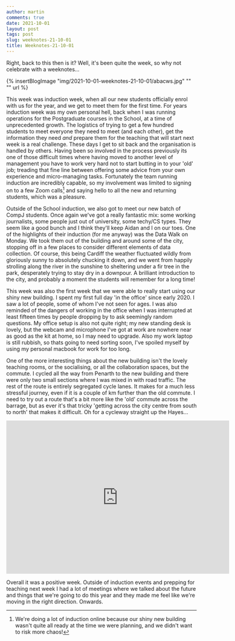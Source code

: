 ```yaml
---
author: martin
comments: true
date: 2021-10-01
layout: post
tags: post
slug: weeknotes-21-10-01
title: Weeknotes-21-10-01
---
```


Right, back to this then is it? Well, it's been quite the week, so why not celebrate with a weeknotes...

{% insertBlogImage "img/2021-10-01-weeknotes-21-10-01/abacws.jpg" "" "" url %}

This week was induction week, when all our new students officially enrol with us for the year, and we get to meet them for the first time. For years induction week was my own personal hell, back when I was running operations for the Postgraduate courses in the School, at a time of unprecedented growth. The logistics of trying to get a few hundred students to meet everyone they need to meet (and each other), get the information they need *and* prepare them for the teaching that will start next week is a real challenge. These days I get to sit back and the organisation is handled by others. Having been so involved in the process previously its one of those difficult times where having moved to another level of management you have to work very hard not to start butting in to your 'old' job; treading that fine line between offering some advice from your own experience and micro-managing tasks. Fortunately the team running induction are incredibly capable, so my involvement was limited to signing on to a few Zoom calls[^ref-induction] and saying hello to all the new and returning students, which was a pleasure.

Outside of the School induction, we also got to meet our new batch of CompJ students. Once again we've got a really fantastic mix: some working journalists, some people just out of university, some techy/CS types. They seem like a good bunch and I think they'll keep Aidan and I on our toes. One of the highlights of their induction (for me anyway) was the Data Walk on Monday. We took them out of the building and around some of the city, stopping off in a few places to consider different elements of data collection. Of course, this being Cardiff the weather fluctuated wildly from gloriously sunny to absolutely chucking it down, and we went from happily strolling along the river in the sunshine to sheltering under a fir tree in the park, desperately trying to stay dry in a downpour. A brilliant introduction to the city, and probably a moment the students will remember for a long time!

This week was also the first week that we were able to really start using our shiny new building. I spent my first full day 'in the office' since early 2020. I saw a lot of people, some of whom I've not seen for ages. I was also reminded of the dangers of working in the office when I was interrupted at least fifteen times by people dropping by to ask seemingly random questions. My office setup is also not quite right; my new standing desk is lovely, but the webcam and microphone I've got at work are nowhere near as good as the kit at home, so I may need to upgrade. Also my work laptop is still rubbish, so thats going to need sorting soon, I've spoiled myself by using my personal macbook for work for too long. 

One of the more interesting things about the new building isn't the lovely teaching rooms, or the socialising, or all the collaboration spaces, but the commute. I cycled all the way from Penarth to the new building and there were only two small sections where I was mixed in with road traffic. The rest of the route is entirely segregated cycle lanes. It makes for a much less stressful journey, even if it is a couple of km further than the old commute. I need to try out a route that's a bit more like the 'old' commute across the barrage, but as ever it's that tricky 'getting across the city centre from south to north' that makes it difficult. Oh for a cycleway straight up the Hayes...

<iframe height='405' width='590' frameborder='0' allowtransparency='true' scrolling='no' src='https://www.strava.com/activities/6038645278/embed/11c75cda8ca3baf19b0a38872c49abc745475d6b'></iframe>


Overall it was a positive week. Outside of induction events and prepping for teaching next week I had a lot of meetings where we talked about the future and things that we're going to do this year and they made me feel like we're moving in the right direction. Onwards.


[^ref-induction]: We're doing a lot of induction online because our shiny new building wasn't quite all ready at the time we were planning, and we didn't want to risk more chaos!